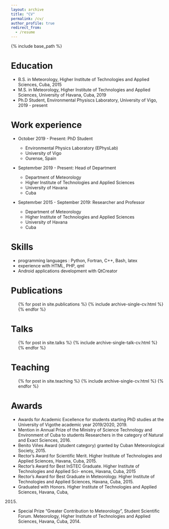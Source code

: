 ```yaml
---
layout: archive
title: "CV"
permalink: /cv/
author_profile: true
redirect_from:
  - /resume
---
```


{% include base_path %}

Education
======
* B.S. in Meteorology, Higher Institute of Technologies and Applied Sciences, Cuba, 2015
* M.S. in Meteorology, Higher Institute of Technologies and Applied Sciences, University of Havana, Cuba, 2019
* Ph.D Student, Environmental Physiscs Laboratory, University of Vigo, 2019 - present

Work experience
======

* October 2019 - Present: PhD Student
  * Environmental Physics Laboratory (EPhysLab)
  * University of Vigo
  * Ourense, Spain


* Septemrber 2019 - Present: Head of Department
  * Department of Meteorology
  * Higher Institute of Technologies and Applied Sciences
  * University of Havana
  * Cuba

* Septemrber 2015 - September 2019: Researcher and Professor
  * Department of Meteorology
  * Higher Institute of Technologies and Applied Sciences
  * University of Havana
  * Cuba
  
 
  
Skills
======
* programming languages : Python, Fortran, C++, Bash, latex
* experience with HTML, PHP, qml
* Android applications development with QtCreator

Publications
======
  <ul>{% for post in site.publications %}
    {% include archive-single-cv.html %}
  {% endfor %}</ul>
  
Talks
======
  <ul>{% for post in site.talks %}
    {% include archive-single-talk-cv.html %}
  {% endfor %}</ul>
  
Teaching
======
  <ul>{% for post in site.teaching %}
    {% include archive-single-cv.html %}
  {% endfor %}</ul>
  
Awards
======
* Awards for Academic Excellence for students starting PhD studies at the University of Vigothe academic year 2019/2020, 2019.
* Mention in Annual Prize of the Ministry of Science Technology and Environment of Cuba to
students Researchers in the category of Natural and Exact Sciences, 2016.
* Benito Viñes Award (student category) granted by Cuban Meteorological Society, 2015.
* Rector’s Award for Scientific Merit. Higher Institute of Technologies and Applied Sciences,
Havana, Cuba, 2015.
* Rector’s Award for Best InSTEC Graduate. Higher Institute of Technologies and Applied Sci-
ences, Havana, Cuba, 2015
* Rector’s Award for Best Graduate in Meteorology. Higher Institute of Technologies and Applied
Sciences, Havana, Cuba, 2015.
* Graduated with Honors. Higher Institute of Technologies and Applied Sciences, Havana, Cuba,
2015.
* Special Prize “Greater Contribution to Meteorology”, Student Scientific Forum. Meteorology,
Higher Institute of Technologies and Applied Sciences, Havana, Cuba, 2014.

